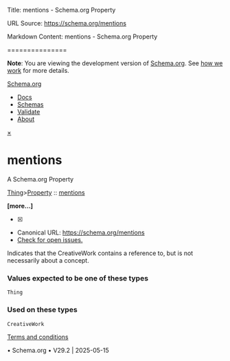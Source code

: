Title: mentions - Schema.org Property

URL Source: https://schema.org/mentions

Markdown Content:
mentions - Schema.org Property

===============

**Note**: You are viewing the development version of [Schema.org](https://schema.org/). See [how we work](https://schema.org/docs/howwework.html) for more details. 

[Schema.org](https://schema.org/)

*   [Docs](https://schema.org/docs/documents.html)
*   [Schemas](https://schema.org/docs/schemas.html)
*   [Validate](https://validator.schema.org/)
*   [About](https://schema.org/docs/about.html)

[×](javascript:void(0) "Clear search box")

[](javascript:void(0);)

mentions
========

A Schema.org Property

[Thing](https://schema.org/Thing "Thing")>[Property](https://schema.org/Property "Property") :: [mentions](https://schema.org/mentions "mentions")

**[more...]** 

- [x] 

*   Canonical URL: https://schema.org/mentions
*   [Check for open issues.](https://github.com/schemaorg/schemaorg/issues?q=is%3Aissue+is%3Aopen+mentions)

Indicates that the CreativeWork contains a reference to, but is not necessarily about a concept.

### Values expected to be one of these types

```
Thing
```

### Used on these types

```
CreativeWork
```

[Terms and conditions](https://schema.org/docs/terms.html)

• Schema.org • V29.2 | 2025-05-15
